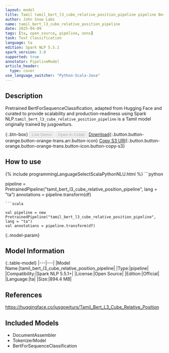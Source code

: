 ```yaml
---
layout: model
title: Tamil tamil_bert_l3_cube_relative_position_pipeline pipeline BertForSequenceClassification from jusgowiturs
author: John Snow Labs
name: tamil_bert_l3_cube_relative_position_pipeline
date: 2025-04-09
tags: [ta, open_source, pipeline, onnx]
task: Text Classification
language: ta
edition: Spark NLP 5.5.1
spark_version: 3.0
supported: true
annotator: PipelineModel
article_header:
  type: cover
use_language_switcher: "Python-Scala-Java"
---
```


## Description

Pretrained BertForSequenceClassification, adapted from Hugging Face and curated to provide scalability and production-readiness using Spark NLP.`tamil_bert_l3_cube_relative_position_pipeline` is a Tamil model originally trained by jusgowiturs.

{:.btn-box}
<button class="button button-orange" disabled>Live Demo</button>
<button class="button button-orange" disabled>Open in Colab</button>
[Download](https://s3.amazonaws.com/auxdata.johnsnowlabs.com/public/models/tamil_bert_l3_cube_relative_position_pipeline_ta_5.5.1_3.0_1744180321786.zip){:.button.button-orange.button-orange-trans.arr.button-icon}
[Copy S3 URI](s3://auxdata.johnsnowlabs.com/public/models/tamil_bert_l3_cube_relative_position_pipeline_ta_5.5.1_3.0_1744180321786.zip){:.button.button-orange.button-orange-trans.button-icon.button-copy-s3}

## How to use



<div class="tabs-box" markdown="1">
{% include programmingLanguageSelectScalaPythonNLU.html %}
```python

pipeline = PretrainedPipeline("tamil_bert_l3_cube_relative_position_pipeline", lang = "ta")
annotations =  pipeline.transform(df)   

```
```scala

val pipeline = new PretrainedPipeline("tamil_bert_l3_cube_relative_position_pipeline", lang = "ta")
val annotations = pipeline.transform(df)

```
</div>

{:.model-param}
## Model Information

{:.table-model}
|---|---|
|Model Name:|tamil_bert_l3_cube_relative_position_pipeline|
|Type:|pipeline|
|Compatibility:|Spark NLP 5.5.1+|
|License:|Open Source|
|Edition:|Official|
|Language:|ta|
|Size:|894.4 MB|

## References

https://huggingface.co/jusgowiturs/Tamil_Bert_L3_Cube_Relative_Position

## Included Models

- DocumentAssembler
- TokenizerModel
- BertForSequenceClassification